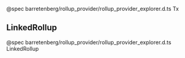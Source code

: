 @spec barretenberg/rollup_provider/rollup_provider_explorer.d.ts Tx

## LinkedRollup

@spec barretenberg/rollup_provider/rollup_provider_explorer.d.ts LinkedRollup
